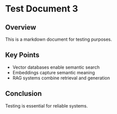# Test Document 3

## Overview
This is a markdown document for testing purposes.

## Key Points
- Vector databases enable semantic search
- Embeddings capture semantic meaning
- RAG systems combine retrieval and generation

## Conclusion
Testing is essential for reliable systems.
                
